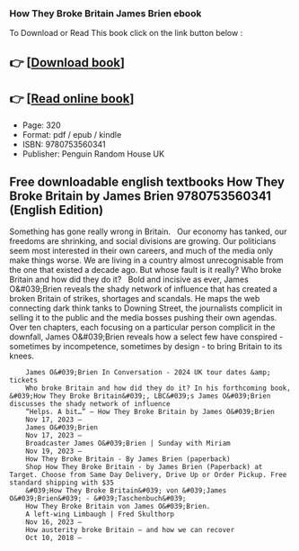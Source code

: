 ### How They Broke Britain James Brien ebook

To Download or Read This book click on the link button below :

## 👉  [**[Download book](http://get-pdfs.com/download.php?group=book&from=github.com&id=698026&lnk=1062 "Download book")**]

## 👉  [**[Read online book](http://get-pdfs.com/download.php?group=book&from=github.com&id=698026&lnk=1062 "Read online book")**]


* Page: 320
* Format: pdf / epub / kindle
* ISBN: 9780753560341
* Publisher: Penguin Random House UK



## Free downloadable english textbooks How They Broke Britain by James Brien 9780753560341 (English Edition)



Something has gone really wrong in Britain.
  
 Our economy has tanked, our freedoms are shrinking, and social divisions are growing. Our politicians seem most interested in their own careers, and much of the media only make things worse. We are living in a country almost unrecognisable from the one that existed a decade ago. But whose fault is it really? Who broke Britain and how did they do it?
  
 Bold and incisive as ever, James O&amp;#039;Brien reveals the shady network of influence that has created a broken Britain of strikes, shortages and scandals. He maps the web connecting dark think tanks to Downing Street, the journalists complicit in selling it to the public and the media bosses pushing their own agendas. Over ten chapters, each focusing on a particular person complicit in the downfall, James O&amp;#039;Brien reveals how a select few have conspired - sometimes by incompetence, sometimes by design - to bring Britain to its knees.


        James O&#039;Brien In Conversation - 2024 UK tour dates &amp; tickets
        Who broke Britain and how did they do it? In his forthcoming book, &#039;How They Broke Britain&#039;, LBC&#039;s James O&#039;Brien discusses the shady network of influence 
        “Helps. A bit…” – How They Broke Britain by James O&#039;Brien
        Nov 17, 2023 —
        James O&#039;Brien
        Nov 17, 2023 —
        Broadcaster James O&#039;Brien | Sunday with Miriam
        Nov 19, 2023 —
        How They Broke Britain - By James Brien (paperback)
        Shop How They Broke Britain - by James Brien (Paperback) at Target. Choose from Same Day Delivery, Drive Up or Order Pickup. Free standard shipping with $35 
        &#039;How They Broke Britain&#039; von &#039;James O&#039;Brien&#039; - &#039;Taschenbuch&#039;
        How They Broke Britain von James O&#039;Brien.
        A left-wing Limbaugh | Fred Skulthorp
        Nov 16, 2023 —
        How austerity broke Britain – and how we can recover
        Oct 10, 2018 —
    




